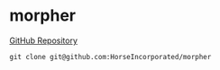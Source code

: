 # morpher

[GitHub Repository](https://github.com/HorseIncorporated/morpher)

`git clone git@github.com:HorseIncorporated/morpher`

